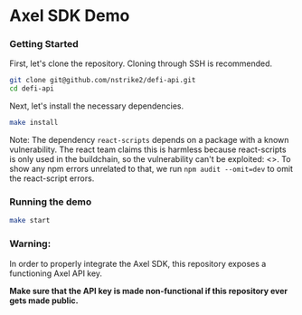 # Axel SDK Demo

### Getting Started

First, let's clone the repository. Cloning through SSH is recommended.
```sh
git clone git@github.com/nstrike2/defi-api.git
cd defi-api
```
Next, let's install the necessary dependencies.
```sh
make install
```
Note: The dependency `react-scripts` depends on a package with a known vulnerability. The react team claims this is harmless because react-scripts is only used in the buildchain, so the vulnerability can't be exploited: <>. To show any npm errors unrelated to that, we run `npm audit --omit=dev` to omit the react-script errors.

### Running the demo
```sh
make start
```

### Warning:
In order to properly integrate the Axel SDK, this repository exposes a functioning Axel API key.

**Make sure that the API key is made non-functional if this repository ever gets made public.**
